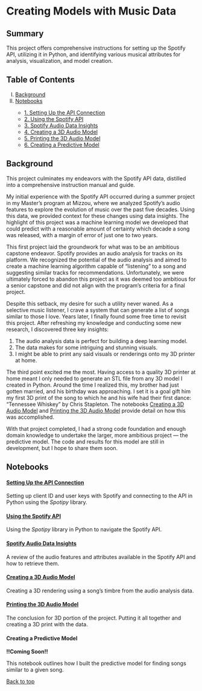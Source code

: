
<!--Set environment and load needed functions-->

<a name='top'></a>

# Creating Models with Music Data

## Summary

This project offers comprehensive instructions for setting up the
Spotify API, utilizing it in Python, and identifying various musical
attributes for analysis, visualization, and model creation.

## Table of Contents

<ol type="I">
<li>
<a href='#Background'>Background</a>
</li>
<li>
<a href='#Notebooks'>Notebooks</a>
</li>
<ul>
<li>
<a href='#SettingUptheAPI'>1. Setting Up the API Connection</a>
</li>
<li>
<a href='#UsingtheAPI'>2. Using the Spotify API</a>
</li>
<li>
<a href='#DataInsights'>3. Spotify Audio Data Insights</a>
</li>
<li>
<a href='#Create3DModel'>4. Creating a 3D Audio Model</a>
</li>
<li>
<a href='#Print3DModel'>5. Printing the 3D Audio Model</a>
</li>
<li>
<a href='#CreatePredictiveModel'>6. Creating a Predictive Model</a>
</li>
</ul>
</ol>

## <a name="Background"></a>Background

This project culminates my endeavors with the Spotify API data,
distilled into a comprehensive instruction manual and guide.

My initial experience with the Spotify API occurred during a summer
project in my Master’s program at Mizzou, where we analyzed Spotify’s
audio features to explore the evolution of music over the past five
decades. Using this data, we provided context for these changes using
data insights. The highlight of this project was a machine learning
model we developed that could predict with a reasonable amount of
certainty which decade a song was released, with a margin of error of
just one to two years.

This first project laid the groundwork for what was to be an ambitious
capstone endeavor. Spotify provides an audio analysis for tracks on its
platform. We recognized the potential of the audio analysis and aimed to
create a machine learning algorithm capable of “listening” to a song and
suggesting similar tracks for recommendations. Unfortunately, we were
ultimately forced to abandon this project as it was deemed too ambitious
for a senior capstone and did not align with the program’s criteria for
a final project.

Despite this setback, my desire for such a utility never waned. As a
selective music listener, I crave a system that can generate a list of
songs similar to those I love. Years later, I finally found some free
time to revisit this project. After refreshing my knowledge and
conducting some new research, I discovered three key insights:

1.  The audio analysis data is perfect for building a deep learning
    model.
2.  The data makes for some intriguing and stunning visuals.
3.  I might be able to print any said visuals or renderings onto my 3D
    printer at home.

The third point excited me the most. Having access to a quality 3D
printer at home meant I only needed to generate an STL file from any 3D
model I created in Python. Around the time I realized this, my brother
had just gotten married, and his birthday was approaching. I set it is a
goal gift him my first 3D print of the song to which he and his wife had
their first dance: “Tennessee Whiskey” by Chris Stapleton. The notebooks
<a href='#Create3DModel'>Creating a 3D Audio Model</a> and
<a href='#Print3DModel'>Printing the 3D Audio Model</a> provide detail
on how this was accomplished.

With that project completed, I had a strong code foundation and enough
domain knowledge to undertake the larger, more ambitious project — the
predictive model. The code and results for this model are still in
development, but I hope to share them soon.

## <a name="Notebooks"></a>Notebooks

#### <a name="SettingUptheAPI"></a><a href='https://nbviewer.org/github/JonYarber/music_modeling/blob/main/python/01SettingUptheAPIConnection.ipynb'> Setting Up the API Connection</a>

Setting up client ID and user keys with Spotify and connecting to the
API in Python using the *Spotipy* library.

#### <a name="UsingtheAPI"></a><a href='https://nbviewer.org/github/JonYarber/music_modeling/blob/main/python/02UsingtheSpotifyAPI.ipynb'>Using the Spotify API</a>

Using the *Spotipy* library in Python to navigate the Spotify API.

#### <a name="DataInsights"></a><a href='https://nbviewer.org/github/JonYarber/music_modeling/blob/main/python/03SpotifyAudioDataInsights.ipynb'> Spotify Audio Data Insights</a>

A review of the audio features and attributes available in the Spotify
API and how to retrieve them.

#### <a name="Create3DModel"></a><a href='https://nbviewer.org/github/JonYarber/music_modeling/blob/main/python/04Creatinga3DAudioModel.ipynb'>Creating a 3D Audio Model</a>

Creating a 3D rendering using a song’s timbre from the audio analysis
data.

#### <a name="Print3DModel"></a><a href='https://nbviewer.org/github/JonYarber/music_modeling/blob/main/python/05Printingthe3DAudioModel.ipynb'> Printing the 3D Audio Model</a>

The conclusion for 3D portion of the project. Putting it all together
and creating a 3D print with the data.

#### <a name="CreatePredictiveModel"></a>Creating a Predictive Model

**!!Coming Soon!!**

This notebook outlines how I built the predictive model for finding
songs similar to a given song.

<a href='#top'>Back to top</a>
